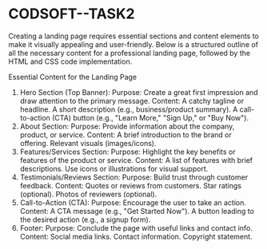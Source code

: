 # CODSOFT--TASK2
Creating a landing page requires essential sections and content elements to make it visually appealing and user-friendly. Below is a structured outline of all the necessary content for a professional landing page, followed by the HTML and CSS code implementation.

Essential Content for the Landing Page
1. Hero Section (Top Banner):
Purpose: Create a great first impression and draw attention to the primary message.
Content:
A catchy tagline or headline.
A short description (e.g., business/product summary).
A call-to-action (CTA) button (e.g., "Learn More," "Sign Up," or "Buy Now").
2. About Section:
Purpose: Provide information about the company, product, or service.
Content:
A brief introduction to the brand or offering.
Relevant visuals (images/icons).
3. Features/Services Section:
Purpose: Highlight the key benefits or features of the product or service.
Content:
A list of features with brief descriptions.
Use icons or illustrations for visual support.
4. Testimonials/Reviews Section:
Purpose: Build trust through customer feedback.
Content:
Quotes or reviews from customers.
Star ratings (optional).
Photos of reviewers (optional).
5. Call-to-Action (CTA):
Purpose: Encourage the user to take an action.
Content:
A CTA message (e.g., "Get Started Now").
A button leading to the desired action (e.g., a signup form).
6. Footer:
Purpose: Conclude the page with useful links and contact info.
Content:
Social media links.
Contact information.
Copyright statement.

